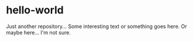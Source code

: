 # hello-world
Just another repository...
Some interesting text or something goes here.
Or maybe here... I'm not sure.
